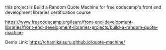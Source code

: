 this project is Build a Random Quote Machine for free codecamp's front end development libraries certification course


https://www.freecodecamp.org/learn/front-end-development-libraries/front-end-development-libraries-projects/build-a-random-quote-machine

Demo Link: https://chamikaisuru.github.io/quote-machine/